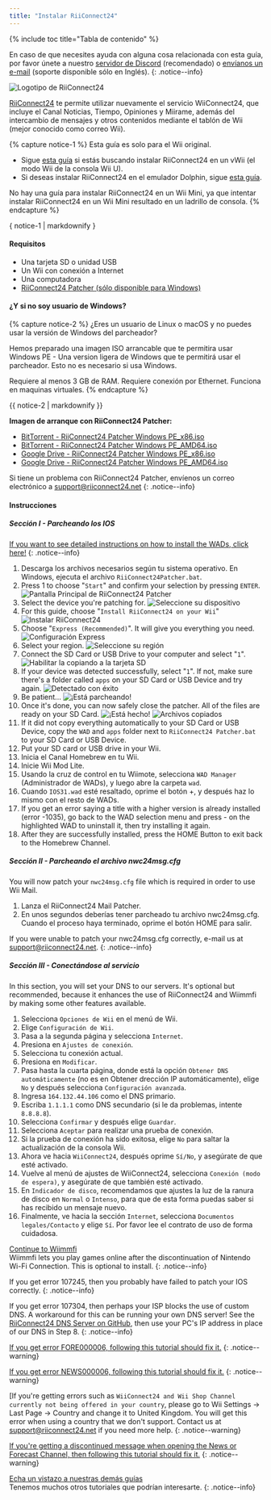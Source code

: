 ```yaml
---
title: "Instalar RiiConnect24"
---
```


{% include toc title="Tabla de contenido" %}

En caso de que necesites ayuda con alguna cosa relacionada con esta guía, por favor únete a nuestro [servidor de Discord](https://discord.gg/b4Y7jfD) (recomendado) o [envíanos un e-mail](mailto:support@riiconnect24.net) (soporte disponible sólo en Inglés).
{: .notice--info}

![Logotipo de RiiConnect24](/images/WiiRC24Logo.jpg)

[RiiConnect24](https://rc24.xyz/) te permite utilizar nuevamente el servicio WiiConnect24, que incluye el Canal Noticias, Tiempo, Opiniones y Miirame, además del intercambio de mensajes y otros contenidos mediante el tablón de Wii (mejor conocido como correo Wii).

{% capture notice-1 %}
Esta guía es solo para el Wii original.

- Sigue [esta guía](riiconnect24-vwii) si estás buscando instalar RiiConnect24 en un vWii (el modo Wii de la consola Wii U).
- Si deseas instalar RiiConnect24 en el emulador Dolphin, sigue [esta guía](riiconnect24-vwii).

No hay una guía para instalar RiiConnect24 en un Wii Mini, ya que intentar instalar RiiConnect24 en un Wii Mini resultado en un ladrillo de consola.
{% endcapture %}

<div class="notice--warning">{ notice-1 | markdownify }</div>

#### Requisitos

* Una tarjeta SD o unidad USB
* Un Wii con conexión a Internet
* Una computadora
* [RiiConnect24 Patcher (sólo disponible para Windows)](https://github.com/RiiConnect24/RiiConnect24-Patcher/releases)

#### ¿Y si no soy usuario de Windows?
{% capture notice-2 %}
¿Eres un usuario de Linux o macOS y no puedes usar la versión de Windows del parcheador?

Hemos preparado una imagen ISO arrancable que te permitira usar Windows PE - Una version ligera de Windows que te permitirá usar el parcheador. Esto no es necesario si usa Windows.

Requiere al menos 3 GB de RAM. Requiere conexión por Ethernet. Funciona en maquinas virtuales.
{% endcapture %}
<div class="notice--info">{{ notice-2 | markdownify }}</div>

<i class="fa fa-magnet" aria-hidden="true" title="Este es un enlace magnético. Utilice un cliente de torrent para descargar el archivo."></i>
**Imagen de arranque con RiiConnect24 Patcher:**

- [BitTorrent - RiiConnect24 Patcher Windows PE_x86.iso](magnet:?xt=urn:btih:a76a17999ba6cb7f528bea9dc39ad4cfcac2d62a&dn=RiiConnect24%20Patcher%20Windows%20PE%5Fx86.iso&tr=udp://tracker.opentrackr.org:1337/announce&tr=udp://tracker.coppersurfer.tk:6969/announce&tr=udp://p4p.arenabg.ch:1337/announce&tr=http://p4p.arenabg.com:1337/announce&tr=udp://9.rarbg.to:2710/announce&tr=udp://9.rarbg.me:2710/announce&tr=udp://exodus.desync.com:6969/announce&tr=udp://tracker.cyberia.is:6969/announce&tr=udp://tracker.tiny-vps.com:6969/announce&tr=udp://retracker.lanta-net.ru:2710/announce&tr=udp://open.stealth.si:80/announce&tr=udp://tracker.torrent.eu.org:451/announce&tr=udp://tracker3.itzmx.com:6961/announce&tr=http://tracker4.itzmx.com:2710/announce&tr=http://tracker1.itzmx.com:8080/announce&tr=udp://tracker.moeking.me:6969/announce&tr=udp://ipv4.tracker.harry.lu:80/announce&tr=udp://bt2.archive.org:6969/announce&tr=udp://bt1.archive.org:6969/announce&tr=udp://explodie.org:6969/announce)
- [BitTorrent - RiiConnect24 Patcher Windows PE_AMD64.iso](magnet:?xt=urn:btih:aa1d759996834fcfa20f56b26c5beb105b2aec37&dn=RiiConnect24%20Patcher%20Windows%20PE%5FAMD64.iso&tr=udp://tracker.opentrackr.org:1337/announce&tr=udp://tracker.coppersurfer.tk:6969/announce&tr=udp://p4p.arenabg.ch:1337/announce&tr=http://p4p.arenabg.com:1337/announce&tr=udp://9.rarbg.to:2710/announce&tr=udp://9.rarbg.me:2710/announce&tr=udp://exodus.desync.com:6969/announce&tr=udp://tracker.cyberia.is:6969/announce&tr=udp://tracker.tiny-vps.com:6969/announce&tr=udp://retracker.lanta-net.ru:2710/announce&tr=udp://open.stealth.si:80/announce&tr=udp://tracker.torrent.eu.org:451/announce&tr=http://tracker1.itzmx.com:8080/announce&tr=udp://tracker3.itzmx.com:6961/announce&tr=http://tracker4.itzmx.com:2710/announce&tr=udp://tracker.moeking.me:6969/announce&tr=udp://ipv4.tracker.harry.lu:80/announce&tr=udp://bt2.archive.org:6969/announce&tr=udp://bt1.archive.org:6969/announce&tr=udp://explodie.org:6969/announce)
- [Google Drive - RiiConnect24 Patcher Windows PE_x86.iso](https://drive.google.com/file/d/14YQlrjByLpuLPHLTg7GaqZscgYbsH7gN/view?usp=sharing)
- [Google Drive - RiiConnect24 Patcher Windows PE_AMD64.iso](https://drive.google.com/file/d/190fvktXtUDAhFogJnOEh2EgrCl5Dm_vP/view?usp=sharing)

Si tiene un problema con RiiConnect24 Patcher, envíenos un correo electrónico a support@riiconnect24.net
{: .notice--info}

#### Instrucciones

##### Sección I - Parcheando los IOS

[If you want to see detailed instructions on how to install the WADs, click here!](wiimodlite)
{: .notice--info}

1. Descarga los archivos necesarios según tu sistema operativo. En Windows, ejecuta el archivo `RiiConnect24Patcher.bat`.
2. Press 1 to choose "`Start`" and confirm your selection by pressing `ENTER`. ![Pantalla Principal de RiiConnect24 Patcher](/images/RC24_Patcher/1.PNG)
3. Select the device you're patching for. ![Seleccione su dispositivo](/images/RC24_Patcher/2.PNG)
4. For this guide, choose "`Install RiiConnect24 on your Wii`" ![Instalar RiiConnect24](/images/RC24_Patcher/3.PNG)
5. Choose "`Express (Recommended)`". It will give you everything you need. ![Configuración Express](/images/RC24_Patcher/4.PNG)
6. Select your region. ![Seleccione su región](/images/RC24_Patcher/5.PNG)
7. Connect the SD Card or USB Drive to your computer and select "`1`". ![Habilitar la copiando a la tarjeta SD](/images/RC24_Patcher/6.PNG)
8. If your device was detected successfully, select "`1`". If not, make sure there's a folder called `apps` on your SD Card or USB Device and try again. ![Detectado con éxito](/images/RC24_Patcher/7.PNG)
9. Be patient... ![¡Está parcheando!](/images/RC24_Patcher/8.PNG)
10. Once it's done, you can now safely close the patcher. All of the files are ready on your SD Card. ![¡Está hecho!](/images/RC24_Patcher/9.PNG) ![Archivos copiados](/images/RC24_Patcher/10.PNG)
11. If it did not copy everything automatically to your SD Card or USB Device, copy the `WAD` and `apps` folder next to `RiiConnect24 Patcher.bat` to your SD Card or USB Device.
12. Put your SD card or USB drive in your Wii.
13. Inicia el Canal Homebrew en tu Wii.
14. Inicie Wii Mod Lite.
15. Usando la cruz de control en tu Wiimote, selecciona `WAD Manager` (Administrador de WADs), y luego abre la carpeta `wad`.
16. Cuando `IOS31.wad` esté resaltado, oprime el botón +, y después haz lo mismo con el resto de WADs.
17. If you get an error saying a title with a higher version is already installed (error -1035), go back to the WAD selection menu and press - on the highlighted WAD to uninstall it, then try installing it again.
18. After they are successfully installed, press the HOME Button to exit back to the Homebrew Channel.

##### Sección II - Parcheando el archivo nwc24msg.cfg

You will now patch your `nwc24msg.cfg` file which is required in order to use Wii Mail.

1. Lanza el RiiConnect24 Mail Patcher.
2. En unos segundos deberías tener parcheado tu archivo nwc24msg.cfg. Cuando el proceso haya terminado, oprime el botón HOME para salir.

If you were unable to patch your nwc24msg.cfg correctly, e-mail us at [support@riiconnect24.net](mailto:support@riiconnect24.net).
{: .notice--info}

##### Sección III - Conectándose al servicio

In this section, you will set your DNS to our servers. It's optional but recommended, because it enhances the use of RiiConnect24 and Wiimmfi by making some other features available.

1. Selecciona `Opciones de Wii` en el menú de Wii.
2. Elige `Configuración de Wii`.
3. Pasa a la segunda página y selecciona `Internet`.
4. Presiona en `Ajustes de conexión`.
5. Selecciona tu conexión actual.
6. Presiona en `Modificar`.
7. Pasa hasta la cuarta página, donde está la opción `Obtener DNS automáticamente` (no es en Obtener drección IP automáticamente), elige `No` y después selecciona `Configuración avanzada`.
8. Ingresa `164.132.44.106` como el DNS primario.
9. Escriba `1.1.1.1` como DNS secundario (si le da problemas, intente `8.8.8.8`).
10. Selecciona `Confirmar` y después elige `Guardar`.
11. Selecciona `Aceptar` para realizar una prueba de conexión.
12. Si la prueba de conexión ha sido exitosa, elige `No` para saltar la actualización de la consola Wii.
13. Ahora ve hacia `WiiConnect24`, después oprime `Sí/No`, y asegúrate de que esté activado.
14. Vuelve al menú de ajustes de WiiConnect24, selecciona `Conexión (modo de espera)`, y asegúrate de que también esté activado.
15. En `Indicador de disco`, recomendamos que ajustes la luz de la ranura de disco en `Normal` o `Intenso`, para que de esta forma puedas saber si has recibido un mensaje nuevo.
16. Finalmente, ve hacia la sección `Internet`, selecciona `Documentos legales/Contacto` y elige `Sí`. Por favor lee el contrato de uso de forma cuidadosa.


[Continue to Wiimmfi](wiimmfi)<br> Wiimmfi lets you play games online after the discontinuation of Nintendo Wi-Fi Connection. This is optional to install.
{: .notice--info}

If you get error 107245, then you probably have failed to patch your IOS correctly.
{: .notice--info}

If you get error 107304, then perhaps your ISP blocks the use of custom DNS. A workaround for this can be running your own DNS server! See the [RiiConnect24 DNS Server on GitHub](https://github.com/RiiConnect24/DNS-Server), then use your PC's IP address in place of our DNS in Step 8.
{: .notice--info}

[If you get error FORE000006, following this tutorial should fix it.](riiconnect24-batteryfix)
{: .notice--warning}

[If you get error NEWS000006, following this tutorial should fix it.](news000006)
{: .notice--warning}

[If you're getting errors such as `WiiConnect24 and Wii Shop Channel currently not being offered in your country`, please go to Wii Settings -> Last Page -> Country and change it to United Kingdom. You will get this error when using a country that we don't support. Contact us at [support@riiconnect24.net](mailto:support@riiconnect24.net) if you need more help.
{: .notice--warning}

[If you're getting a discontinued message when opening the News or Forecast Channel, then following this tutorial should fix it.](deleting-vffs)
{: .notice--warning}

[Echa un vistazo a nuestras demás guías](site-navigation)<br> Tenemos muchos otros tutoriales que podrían interesarte.
{: .notice--info}
